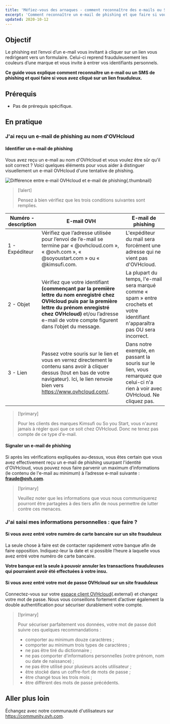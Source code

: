 ```yaml
---
title: 'Méfiez-vous des arnaques - comment reconnaître des e-mails ou SMS de fraude et de phishing'
excerpt: 'Comment reconnaître un e-mail de phishing et que faire si vous avez cliqué sur un lien frauduleux ?'
updated: 2020-10-12
---
```


## Objectif

Le phishing est l’envoi d’un e-mail vous invitant à cliquer sur un lien vous redirigeant vers un formulaire. Celui-ci reprend frauduleusement les couleurs d’une marque et vous invite à entrer vos identifiants personnels.

**Ce guide vous explique comment reconnaître un e-mail ou un SMS de phishing et quoi faire si vous avez cliqué sur un lien frauduleux.**

## Prérequis

- Pas de prérequis spécifique.

## En pratique

### J'ai reçu un e-mail de phishing au nom d'OVHcloud

#### Identifier un e-mail de phishing

Vous avez reçu un e-mail au nom d'OVHcloud et vous voulez être sûr qu'il soit correct ? Voici quelques éléments pour vous aider à distinguer visuellement un e-mail OVHcloud d'une tentative de phishing.

![Différence entre e-mail OVHcloud et e-mail de phishing](phishing_email.png){.thumbnail}

> [!alert]
> 
> Pensez à bien vérifiez que les trois conditions suivantes sont remplies.
> 

|Numéro - description|E-mail OVH|E-mail de phishing|
|---|---|---|
|1 - Expéditeur|Vérifiez que l’adresse utilisée pour l’envoi de l’e-mail se termine par « @ovhcloud.com », « @ovh.com », « @soyoustart.com » ou « @kimsufi.com.|L'expéditeur du mail sera forcément une adresse qui ne vient pas d'OVHcloud.|
|2 - Objet|Vérifiez que votre identifiant **(commençant par la première lettre du nom enregistré chez OVHcloud puis par la première lettre du prénom enregistré chez OVHcloud)** et/ou l’adresse e-mail de votre compte figurent dans l’objet du message.|La plupart du temps, l'e-mail sera marqué comme « spam » entre crochets et votre identifiant n'apparaîtra pas OU sera incorrect.|
|3 - Lien|Passez votre souris sur le lien et vous en verrez directement le contenu sans avoir à cliquer dessus (tout en bas de votre navigateur). Ici, le lien renvoie bien vers https://www.ovhcloud.com/.|Dans notre exemple, en passant la souris sur le lien, vous remarquez que celui-ci n'a rien à voir avec OVHcloud. Ne cliquez pas.|

> [!primary]
> 
> Pour les clients des marques Kimsufi ou So you Start, vous n'aurez jamais à régler quoi que ce soit chez OVHcloud. Donc ne tenez pas compte de ce type d'e-mail.
> 

#### Signaler un e-mail de phishing

Si après les vérifications expliquées au-dessus, vous êtes certain que vous avez effectivement reçu un e-mail de phishing usurpant l'identité d'OVHcloud, vous pouvez nous faire parvenir un maximum d’informations (le contenu de l'e-mail au minimum) à l’adresse e-mail suivante : **<fraude@ovh.com>**.

> [!primary]
> 
> Veuillez noter que les informations que vous nous communiquerez pourront être partagées à des tiers afin de nous permettre de lutter contre ces menaces.
> 

### J'ai saisi mes informations personnelles : que faire ?

#### Si vous avez entré votre numéro de carte bancaire sur un site frauduleux

La seule chose à faire est de contacter rapidement votre banque afin de faire opposition. Indiquez-leur la date et si possible l’heure à laquelle vous avez entré votre numéro de carte bancaire.

**Votre banque est la seule à pouvoir annuler les transactions frauduleuses qui pourraient avoir été effectuées à votre insu.**

#### Si vous avez entré votre mot de passe OVHcloud sur un site frauduleux

Connectez-vous sur votre [espace client OVHcloud](https://ca.ovh.com/auth/?action=gotomanager&){.external} et changez votre mot de passe. Nous vous conseillons fortement d’activer également la double authentification pour sécuriser durablement votre compte.

> [!primary]
>
> Pour sécuriser parfaitement vos données, votre mot de passe doit suivre ces quelques recommandations :
>
> - comporter au minimum douze caractères ;
> - comporter au minimum trois types de caractères ;
> - ne pas être tiré du dictionnaire ;
> - ne pas comporter d’informations personnelles (votre prénom, nom ou date de naissance) ;
> - ne pas être utilisé pour plusieurs accès utilisateur ;
> - être stocké dans un coffre-fort de mots de passe ;
> - être changé tous les trois mois ;
> - être différent des mots de passe précédents.
>

## Aller plus loin

Échangez avec notre communauté d'utilisateurs sur <https://community.ovh.com>.

